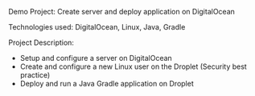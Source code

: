 Demo Project:
Create server and deploy application on DigitalOcean

Technologies used:
DigitalOcean, Linux, Java, Gradle

Project Description:
- Setup and configure a server on DigitalOcean
- Create and configure a new Linux user on the Droplet
(Security best practice)
- Deploy and run a Java Gradle application on Droplet
